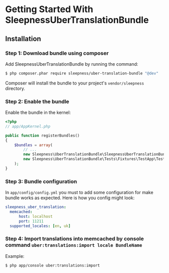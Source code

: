 Getting Started With SleepnessUberTranslationBundle
==================================

## Installation

### Step 1: Download bundle using composer

Add SleepnessUberTranslationBundle by running the command:

``` bash
$ php composer.phar require sleepness/uber-translation-bundle "@dev"
```

Composer will install the bundle to your project's `vendor/sleepness` directory.

### Step 2: Enable the bundle

Enable the bundle in the kernel:

``` php
<?php
// app/AppKernel.php

public function registerBundles()
{
    $bundles = array(
        // ...
        new Sleepness\UberTranslationBundle\SleepnessUberTranslationBundle(),
        new Sleepness\UberTranslationBundle\Tests\Fixtures\TestApp\TestBundle\TestBundle(), // required for testing environment
    );
}
```

### Step 3: Bundle configuration

In `app/config/config.yml` you must to add some configuration for make bundle works as expected.
Here is how you config might look:

``` yml
sleepness_uber_translation:
  memcached:
      host: localhost
      port: 11211
  supported_locales: [en, uk]
```

### Step 4: Import translations into memcached by console command `uber:translations:import locale BundleName`

Example:

``` bash
$ php app/console uber:translations:import
```
